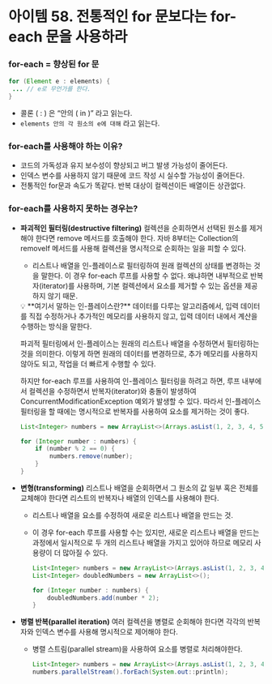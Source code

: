 # 아이템 58. 전통적인 for 문보다는 for-each 문을 사용하라

### for-each  = 향상된 for 문

```java
for (Element e : elements) {
 ... // e로 무언가를 한다.
}
```

- 콜론 ( : ) 은 “안의 ( in )” 라고 읽는다.
- `elements 안의 각 원소의 e에 대해` 라고 읽는다.

### for-each를 사용해야 하는 이유?

- 코드의 가독성과 유지 보수성이 향상되고 버그 발생 가능성이 줄어든다.
- 인덱스 변수를 사용하지 않기 때문에 코드 작성 시 실수할 가능성이 줄어든다.
- 전통적인 for문과 속도가 똑같다. 반복 대상이 컬렉션이든 배열이든 상관없다.

### for-each를 사용하지 못하는 경우는?

- **파괴적인 필터링(destructive filtering)**
  컬렉션을 순회하면서 선택된 원소를 제거해야 한다면 remove 메서드를 호출해야 한다. 자바 8부터는 Collection의 removeIf 메서드를 사용해 컬렉션을 명시적으로 순회하는 일을 피할 수 있다.
    - 리스트나 배열을 인-플레이스로 필터링하여 원래 컬렉션의 상태를 변경하는 것을 말한다. 이 경우 for-each 루프를 사용할 수 없다. 왜냐하면 내부적으로 반복자(iterator)를 사용하며, 기본 컬렉션에서 요소를 제거할 수 있는 옵션을 제공하지 않기 때문.

    <aside>
    💡 **여기서 말하는 인-플레이스란?**
    데이터를 다루는 알고리즘에서, 입력 데이터를 직접 수정하거나 추가적인 메모리를 사용하지 않고, 입력 데이터 내에서 계산을 수행하는 방식을 말한다.

  파괴적 필터링에서 인-플레이스는 원래의 리스트나 배열을 수정하면서 필터링하는 것을 의미한다. 이렇게 하면 원래의 데이터를 변경하므로, 추가 메모리를 사용하지 않아도 되고, 작업을 더 빠르게 수행할 수 있다.

  하지만 for-each 루프를 사용하여 인-플레이스 필터링을 하려고 하면, 루프 내부에서 컬렉션을 수정하면서 반복자(iterator)와 충돌이 발생하여 ConcurrentModificationException 예외가 발생할 수 있다.
  따라서 인-플레이스 필터링을 할 때에는 명시적으로 반복자를 사용하여 요소를 제거하는 것이 좋다.

    </aside>

    ```java
    List<Integer> numbers = new ArrayList<>(Arrays.asList(1, 2, 3, 4, 5));
    
    for (Integer number : numbers) {
        if (number % 2 == 0) {
            numbers.remove(number);
        }
    }
    ```

- **변형(transforming)**
  리스트나 배열을 순회하면서 그 원소의 값 일부 혹은 전체를 교체해야 한다면 리스트의 반복자나 배열의 인덱스를 사용해야 한다.
    - 리스트나 배열을 요소를 수정하여 새로운 리스트나 배열을 만드는 것.
    - 이 경우 for-each 루프를 사용할 수는 있지만, 새로운 리스트나 배열을 만드는 과정에서 일시적으로 두 개의 리스트나 배열을 가지고 있어야 하므로 메모리 사용량이 더 많아질 수 있다.

        ```java
        List<Integer> numbers = new ArrayList<>(Arrays.asList(1, 2, 3, 4, 5));
        List<Integer> doubledNumbers = new ArrayList<>();
        
        for (Integer number : numbers) {
            doubledNumbers.add(number * 2);
        }
        ```

- **병렬 반복(parallel iteration)**
  여러 컬렉션을 병렬로 순회해야 한다면 각각의 반복자와 인덱스 변수를 사용해 명시적으로 제어해야 한다.
    - 병렬 스트림(parallel stream)을 사용하여 요소를 병렬로 처리해야한다.

        ```java
        List<Integer> numbers = new ArrayList<>(Arrays.asList(1, 2, 3, 4, 5));
        numbers.parallelStream().forEach(System.out::println);
        ```